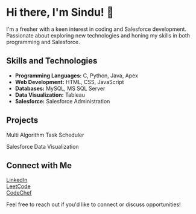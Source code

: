 # Hi there,                                                             I'm <strong>Sindu</strong>! 👋

I'm a fresher with a keen interest in coding and Salesforce development. Passionate about exploring new technologies and honing my skills in both programming and Salesforce.

## Skills and Technologies

<ul>
  <li><strong>Programming Languages:</strong> C, Python, Java, Apex</li>
  <li><strong>Web Development:</strong> HTML, CSS, JavaScript</li>
  <li><strong>Databases:</strong> MySQL, MS SQL Server</li>
  <li><strong>Data Visualization:</strong> Tableau</li>
  <li><strong>Salesforce:</strong> Salesforce Administration</li>
</ul>

## Projects

<p>Multi Algorithm Task Scheduler</p>
<p>Salesforce Data Visualization</p>

## Connect with Me

<p>
  <a href="https://www.linkedin.com/in/saisindusrig" target="_blank">LinkedIn</a> <br>
  <a href="https://leetcode.com/SaiSinduSri" target="_blank">LeetCode</a><br>
  <a href="https://www.codechef.com/users/saisindusri" target="_blank">CodeChef</a>
</p>

Feel free to reach out if you'd like to connect or discuss opportunities!

<!---
saisindusrig/saisindusrig is a ✨ special ✨ repository because its `README.md` (this file) appears on your GitHub profile.
You can click the Preview link to take a look at your changes.
--->
